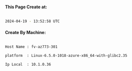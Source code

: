 
   
#### This Page Create at:

```bash

2024-04-19 - 13:52:58 UTC

```

#### Create By Machine:

```bash

Host Name : fv-az773-301

platform  : Linux-6.5.0-1018-azure-x86_64-with-glibc2.35

Ip Local  : 10.1.0.36

```

